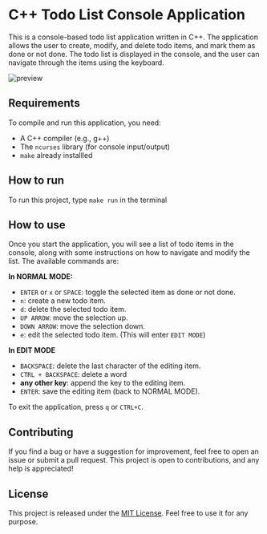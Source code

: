 # C++ Todo List Console Application
This is a console-based todo list application written in C++. The application allows the user to create, modify, and delete todo items, and mark them as done or not done. The todo list is displayed in the console, and the user can navigate through the items using the keyboard.

![preview](https://user-images.githubusercontent.com/81848639/233834035-dcd5a50b-b48b-4c97-88e4-e0e0cd77a16b.png)

## Requirements
To compile and run this application, you need:
- A C++ compiler (e.g., g++)
- The `ncurses` library (for console input/output)
- `make` already installled

## How to run
To run this project, type `make run` in the terminal

## How to use
Once you start the application, you will see a list of todo items in the console, along with some instructions on how to navigate and modify the list. The available commands are:

**In NORMAL MODE:**
- `ENTER` or `x` or `SPACE`: toggle the selected item as done or not done.
- `n`: create a new todo item.
- `d`: delete the selected todo item.
- `UP ARROW`: move the selection up.
- `DOWN ARROW`: move the selection down.
- `e`: edit the selected todo item. (This will enter `EDIT MODE`)

**In EDIT MODE**
- `BACKSPACE`: delete the last character of the editing item.
- `CTRL + BACKSPACE`: delete a word
- **any other key**: append the key to the editing item.
- `ENTER`: save the editing item (back to NORMAL MODE).

To exit the application, press `q` or `CTRL+C`.

## Contributing
If you find a bug or have a suggestion for improvement, feel free to open an issue or submit a pull request. This project is open to contributions, and any help is appreciated!

## License
This project is released under the [MIT License](/LICENSE). Feel free to use it for any purpose.
